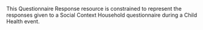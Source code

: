 This Questionnaire Response resource is constrained to represent the responses given to a Social Context Household questionnaire during a Child Health event.